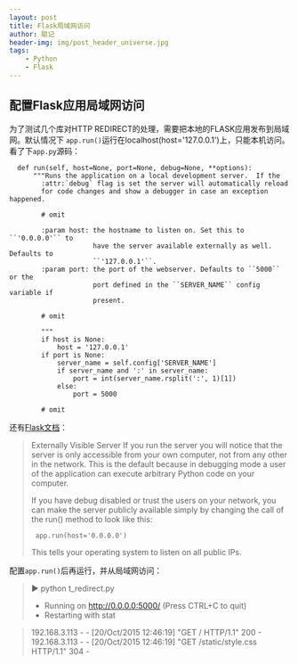 ```yaml
---
layout: post
title: Flask局域网访问
author: 聪记
header-img: img/post_header_universe.jpg
tags: 
    - Python
    - Flask
---
```


## 配置Flask应用局域网访问

为了测试几个库对HTTP REDIRECT的处理，需要把本地的FLASK应用发布到局域网。默认情况下
`app.run()`运行在localhost(host='127.0.0.1')上，只能本机访问。看了下`app.py`源码：

```
  def run(self, host=None, port=None, debug=None, **options):
      """Runs the application on a local development server.  If the
        :attr:`debug` flag is set the server will automatically reload
        for code changes and show a debugger in case an exception happened.

        # omit

        :param host: the hostname to listen on. Set this to ``'0.0.0.0'`` to
                     have the server available externally as well. Defaults to
                     ``'127.0.0.1'``.
        :param port: the port of the webserver. Defaults to ``5000`` or the
                     port defined in the ``SERVER_NAME`` config variable if
                     present.

        # omit

        """
        if host is None:
            host = '127.0.0.1'
        if port is None:
            server_name = self.config['SERVER_NAME']
            if server_name and ':' in server_name:
                port = int(server_name.rsplit(':', 1)[1])
            else:
                port = 5000

        # omit

```

还有[Flask文档](http://flask.pocoo.org/docs/0.10/quickstart/#a-minimal-application)：

> Externally Visible Server
> If you run the server you will notice that the server is only accessible from
> your own computer, not from any other in the network. This is the default because
> in debugging mode a user of the application can execute arbitrary Python code on
> your computer.
>
> If you have debug disabled or trust the users on your network, you can make
> the server publicly available simply by changing the call of the run() method
> to look like this:
>
>```
>  app.run(host='0.0.0.0')
>```
>
> This tells your operating system to listen on all public IPs.

配置`app.run()`后再运行，并从局域网访问：

> ▶ python t_redirect.py
> * Running on http://0.0.0.0:5000/ (Press CTRL+C to quit)
> * Restarting with stat

> 192.168.3.113 - - [20/Oct/2015 12:46:19] "GET / HTTP/1.1" 200 -
> 192.168.3.113 - - [20/Oct/2015 12:46:19] "GET /static/style.css HTTP/1.1" 304 -
